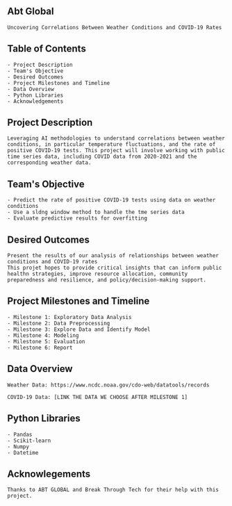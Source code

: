 ## Abt Global 
    Uncovering Correlations Between Weather Conditions and COVID-19 Rates

## Table of Contents
    - Project Description
    - Team's Objective
    - Desired Outcomes
    - Project Milestones and Timeline
    - Data Overview 
    - Python Libraries
    - Acknowledgements

## Project Description
    Leveraging AI methodologies to understand correlations between weather conditions, in particular temperature fluctuations, and the rate of positive COVID-19 tests. This project will involve working with public time series data, including COVID data from 2020-2021 and the corresponding weather data. 

## Team's Objective
    - Predict the rate of positive COVID-19 tests using data on weather conditions
    - Use a sldng window method to handle the tme series data
    - Evaluate predictive results for overfitting

## Desired Outcomes
    Present the results of our analysis of relationships between weather conditions and COVID-19 rates
    This projet hopes to provide critical insights that can inform public healthn strategies, improve resource allocation, community preparedness and resilience, and policy/decision-making support.

## Project Milestones and Timeline 
    - Milestone 1: Exploratory Data Analysis
    - Milestone 2: Data Preprocessing
    - Milestone 3: Explore Data and Identify Model
    - Milestone 4: Modeling
    - Milestone 5: Evaluation
    - Milestone 6: Report

## Data Overview
    Weather Data: https://www.ncdc.noaa.gov/cdo-web/datatools/records

    COVID-19 Data: [LINK THE DATA WE CHOOSE AFTER MILESTONE 1]

## Python Libraries
    - Pandas
    - Scikit-learn
    - Numpy
    - Datetime

## Acknowlegements
    Thanks to ABT GLOBAL and Break Through Tech for their help with this project. 
    